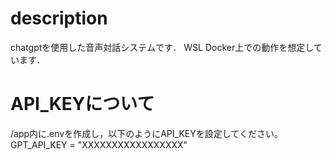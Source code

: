 # description
chatgptを使用した音声対話システムです．
WSL Docker上での動作を想定しています．

# API_KEYについて
/app内に.envを作成し，以下のようにAPI_KEYを設定してください。
GPT_API_KEY = "XXXXXXXXXXXXXXXXX"